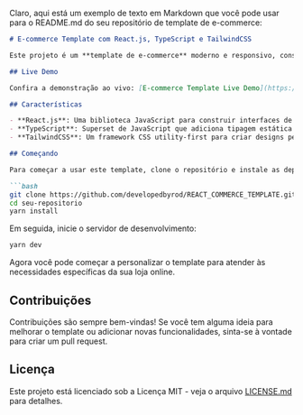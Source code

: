 Claro, aqui está um exemplo de texto em Markdown que você pode usar para o README.md do seu repositório de template de e-commerce:

```markdown
# E-commerce Template com React.js, TypeScript e TailwindCSS

Este projeto é um **template de e-commerce** moderno e responsivo, construído com [React.js](https://reactjs.org/), [TypeScript](https://www.typescriptlang.org/) e [TailwindCSS](https://tailwindcss.com/). Ele oferece uma base sólida para construir sua própria loja online com facilidade e rapidez.

## Live Demo

Confira a demonstração ao vivo: [E-commerce Template Live Demo](https://react-template-fv6l00n5n-codeasrofs-projects.vercel.app/)

## Características

- **React.js**: Uma biblioteca JavaScript para construir interfaces de usuário com componentes reutilizáveis.
- **TypeScript**: Superset de JavaScript que adiciona tipagem estática para aumentar a eficiência do desenvolvimento.
- **TailwindCSS**: Um framework CSS utility-first para criar designs personalizados sem sair do seu HTML.

## Começando

Para começar a usar este template, clone o repositório e instale as dependências:

```bash
git clone https://github.com/developedbyrod/REACT_COMMERCE_TEMPLATE.git
cd seu-repositorio
yarn install
```

Em seguida, inicie o servidor de desenvolvimento:

```bash
yarn dev
```

Agora você pode começar a personalizar o template para atender às necessidades específicas da sua loja online.

## Contribuições

Contribuições são sempre bem-vindas! Se você tem alguma ideia para melhorar o template ou adicionar novas funcionalidades, sinta-se à vontade para criar um pull request.

## Licença

Este projeto está licenciado sob a Licença MIT - veja o arquivo [LICENSE.md](LICENSE.md) para detalhes.
```
